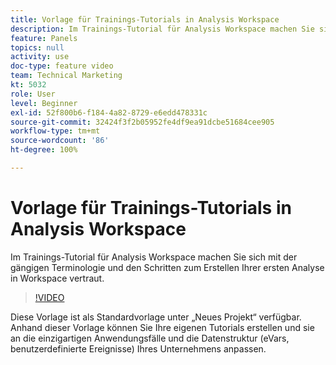 ```yaml
---
title: Vorlage für Trainings-Tutorials in Analysis Workspace
description: Im Trainings-Tutorial für Analysis Workspace machen Sie sich mit der gängigen Terminologie und den Schritten zum Erstellen Ihrer ersten Analyse in Workspace vertraut.
feature: Panels
topics: null
activity: use
doc-type: feature video
team: Technical Marketing
kt: 5032
role: User
level: Beginner
exl-id: 52f800b6-f184-4a82-8729-e6edd478331c
source-git-commit: 32424f3f2b05952fe4df9ea91dcbe51684cee905
workflow-type: tm+mt
source-wordcount: '86'
ht-degree: 100%

---
```


# Vorlage für Trainings-Tutorials in Analysis Workspace

Im Trainings-Tutorial für Analysis Workspace machen Sie sich mit der gängigen Terminologie und den Schritten zum Erstellen Ihrer ersten Analyse in Workspace vertraut.

>[!VIDEO](https://video.tv.adobe.com/v/33773/?quality=12)

Diese Vorlage ist als Standardvorlage unter „Neues Projekt“ verfügbar. Anhand dieser Vorlage können Sie Ihre eigenen Tutorials erstellen und sie an die einzigartigen Anwendungsfälle und die Datenstruktur (eVars, benutzerdefinierte Ereignisse) Ihres Unternehmens anpassen.
